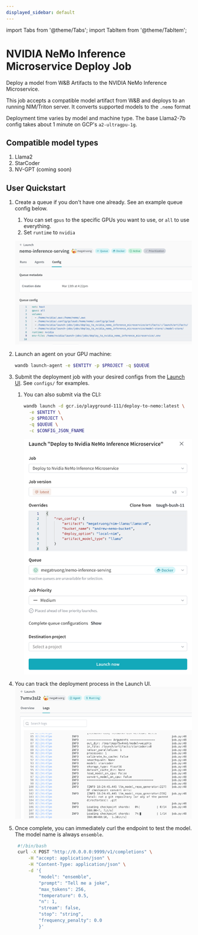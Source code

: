 ```yaml
---
displayed_sidebar: default
---
```


import Tabs from '@theme/Tabs';
import TabItem from '@theme/TabItem';

# NVIDIA NeMo Inference Microservice Deploy Job

Deploy a model from W&B Artifacts to the NVIDIA NeMo Inference Microservice.

This job accepts a compatible model artifact from W&B and deploys to an running NIM/Triton server. It converts supported models to the `.nemo` format

Deployment time varies by model and machine type. The base Llama2-7b config takes about 1 minute on GCP's `a2-ultragpu-1g`.

## Compatible model types

1. Llama2
2. StarCoder
3. NV-GPT (coming soon)

## User Quickstart

1. Create a queue if you don't have one already.  See an example queue config below.
   1. You can set `gpus` to the specific GPUs you want to use, or `all` to use everything.
   2. Set `runtime` to `nvidia`
   
   ![image](/images/integrations/nim1.png)
2. Launch an agent on your GPU machine:
   ```bash
   wandb launch-agent -e $ENTITY -p $PROJECT -q $QUEUE
   ```
3. Submit the deployment job with your desired configs from the [Launch UI](https://wandb.ai/launch). See `configs/` for examples.
   1. You can also submit via the CLI:
      ```bash
      wandb launch -d gcr.io/playground-111/deploy-to-nemo:latest \
        -e $ENTITY \
        -p $PROJECT \
        -q $QUEUE \
        -c $CONFIG_JSON_FNAME
      ```
      ![image](/images/integrations/nim2.png)
      
5. You can track the deployment process in the Launch UI.
   ![image](/images/integrations/nim3.png)
   
7. Once complete, you can immediately curl the endpoint to test the model. The model name is always `ensemble`.
   ```bash
    #!/bin/bash
    curl -X POST "http://0.0.0.0:9999/v1/completions" \
        -H "accept: application/json" \
        -H "Content-Type: application/json" \
        -d '{
            "model": "ensemble",
            "prompt": "Tell me a joke",
            "max_tokens": 256,
            "temperature": 0.5,
            "n": 1,
            "stream": false,
            "stop": "string",
            "frequency_penalty": 0.0
            }'
   ```